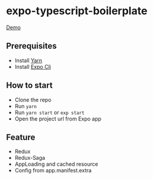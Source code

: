 # expo-typescript-boilerplate

[Demo](https://expo.io/@ericvan76/expo-typescript-boilerplate)

## Prerequisites

- Install [Yarn](https://yarnpkg.com/lang/en/)
- Install [Expo Cli](https://expo.io/tools#cli)

## How to start

- Clone the repo
- Run `yarn`
- Run `yarn start` or `exp start`
- Open the project url from Expo app

## Feature

- Redux
- Redux-Saga
- AppLoading and cached resource
- Config from app.manifest.extra
